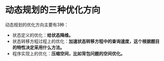 # 动态规划的三种优化方向

动态规划的优化方向主要有3种：

+ 状态定义的优化：**给状态降维。**
+ 状态转移方程过程上的优化：**加速状态转移方程中的查询速度，这个根据题目的特性决定采用什么方法。**
+ 程序实现上的优化：**压缩空间，比如背包问题的空间优化。**

